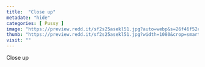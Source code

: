 ```yaml
---
title:  "Close up"
metadate: "hide"
categories: [ Pussy ]
image: "https://preview.redd.it/sf2s25asekl51.jpg?auto=webp&s=26f46f52ce7b2eedc1c44e7eb3b5215cafb6ad53"
thumb: "https://preview.redd.it/sf2s25asekl51.jpg?width=1080&crop=smart&auto=webp&s=4474f0a9bfb8315ac4279e3871a140713d9b3ab3"
visit: ""
---
```

Close up
